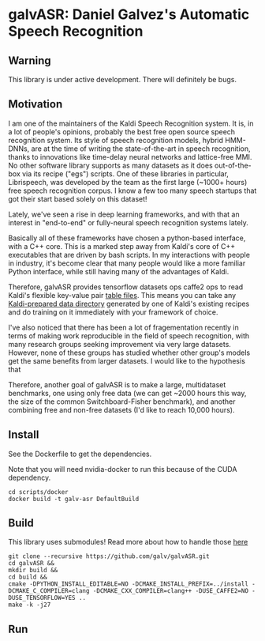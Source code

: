 # galvASR: Daniel Galvez's Automatic Speech Recognition

## Warning

This library is under active development. There will definitely be bugs.

## Motivation

I am one of the maintainers of the Kaldi Speech Recognition system. It
is, in a lot of people's opinions, probably the best free open source
speech recognition system. Its style of speech recognition models,
hybrid HMM-DNNs, are at the time of writing the state-of-the-art in
speech recognition, thanks to innovations like time-delay neural
networks and lattice-free MMI. No other software library supports as
many datasets as it does out-of-the-box via its recipe ("egs")
scripts. One of these libraries in particular, Librispeech, was
developed by the team as the first large (~1000+ hours) free speech
recognition corpus. I know a few too many speech startups that got
their start based solely on this dataset!

Lately, we've seen a rise in deep learning frameworks, and with that
an interest in "end-to-end" or fully-neural speech recognition systems
lately.

Basically all of these frameworks have chosen a python-based
interface, with a C++ core. This is a marked step away from Kaldi's
core of C++ executables that are driven by bash scripts. In my
interactions with people in industry, it's become clear that many
people would like a more familiar Python interface, while still having
many of the advantages of Kaldi.

Therefore, galvASR provides tensorflow datasets ops caffe2 ops to read
Kaldi's flexible key-value pair [table
files](http://kaldi-asr.org/doc/io_tut.html). This means you can take
any [Kaldi-prepared data
directory](http://kaldi-asr.org/doc/data_prep.html) generated by one
of Kaldi's existing recipes and do training on it immediately with
your framework of choice.

I've also noticed that there has been a lot of fragementation recently
in terms of making work reproducible in the field of speech
recognition, with many research groups seeking improvement via very
large datasets. However, none of these groups has studied whether
other group's models get the same benefits from larger datasets. I
would like to the hypothesis that

Therefore, another goal of galvASR is to make a large, multidataset
benchmarks, one using only free data (we can get ~2000 hours this way,
the size of the common Switchboard-Fisher benchmark), and another
combining free and non-free datasets (I'd like to reach 10,000 hours).

## Install

See the Dockerfile to get the dependencies.

Note that you will need nvidia-docker to run this because of the CUDA
dependency.

```
cd scripts/docker
docker build -t galv-asr DefaultBuild
```

## Build

This library uses submodules! Read more about how to handle those [here](https://stackoverflow.com/a/1032653/3469721)

```
git clone --recursive https://github.com/galv/galvASR.git
cd galvASR &&
mkdir build &&
cd build &&
cmake -DPYTHON_INSTALL_EDITABLE=NO -DCMAKE_INSTALL_PREFIX=../install -DCMAKE_C_COMPILER=clang -DCMAKE_CXX_COMPILER=clang++ -DUSE_CAFFE2=NO -DUSE_TENSORFLOW=YES ..
make -k -j27
```

## Run
